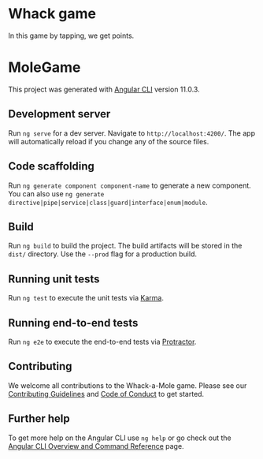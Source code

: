 # Whack game

In this game by tapping, we get points.

# MoleGame

This project was generated with [Angular CLI](https://github.com/angular/angular-cli) version 11.0.3.

## Development server

Run `ng serve` for a dev server. Navigate to `http://localhost:4200/`. The app will automatically reload if you change any of the source files.

## Code scaffolding

Run `ng generate component component-name` to generate a new component. You can also use `ng generate directive|pipe|service|class|guard|interface|enum|module`.

## Build

Run `ng build` to build the project. The build artifacts will be stored in the `dist/` directory. Use the `--prod` flag for a production build.

## Running unit tests

Run `ng test` to execute the unit tests via [Karma](https://karma-runner.github.io).

## Running end-to-end tests

Run `ng e2e` to execute the end-to-end tests via [Protractor](http://www.protractortest.org/).

## Contributing

We welcome all contributions to the Whack-a-Mole game. Please see our [Contributing Guidelines](CONTRIBUTING.md) and [Code of Conduct](CODE_OF_CONDUCT.md) to get started.


## Further help

To get more help on the Angular CLI use `ng help` or go check out the [Angular CLI Overview and Command Reference](https://angular.io/cli) page.
